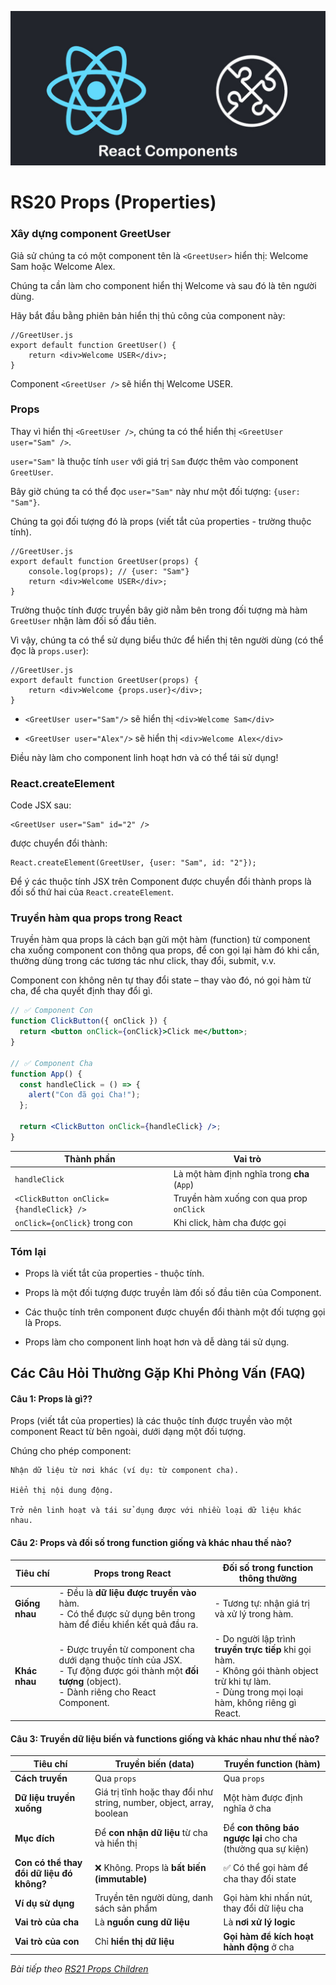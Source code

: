 ![Create-HTML-1](images/components.jpg)

# RS20 Props (Properties)

### Xây dựng component GreetUser

Giả sử chúng ta có một component tên là `<GreetUser>` hiển thị: Welcome Sam hoặc Welcome Alex.

Chúng ta cần làm cho component hiển thị Welcome và sau đó là tên người dùng.

Hãy bắt đầu bằng phiên bản hiển thị thủ công của component này:

```
//GreetUser.js
export default function GreetUser() {
    return <div>Welcome USER</div>;
}
```

Component `<GreetUser />` sẽ hiển thị Welcome USER.

### Props

Thay vì hiển thị `<GreetUser />`, chúng ta có thể hiển thị `<GreetUser user="Sam" />`.

`user="Sam"` là thuộc tính `user` với giá trị `Sam` được thêm vào component `GreetUser`.

Bây giờ chúng ta có thể đọc `user="Sam"` này như một đối tượng: `{user: "Sam"}`.

Chúng ta gọi đối tượng đó là props (viết tắt của properties - trường thuộc tính).

```
//GreetUser.js
export default function GreetUser(props) {
    console.log(props); // {user: "Sam"}
    return <div>Welcome USER</div>;
}
```

Trường thuộc tính được truyền bây giờ nằm bên trong đối tượng mà hàm `GreetUser` nhận làm đối số đầu tiên.

Vì vậy, chúng ta có thể sử dụng biểu thức để hiển thị tên người dùng (có thể đọc là `props.user`):

```
//GreetUser.js
export default function GreetUser(props) {
    return <div>Welcome {props.user}</div>;
}
```

- `<GreetUser user="Sam"/>` sẽ hiển thị `<div>Welcome Sam</div>`

- `<GreetUser user="Alex"/>` sẽ hiển thị `<div>Welcome Alex</div>`

Điều này làm cho component linh hoạt hơn và có thể tái sử dụng!

### React.createElement

Code JSX sau:

```
<GreetUser user="Sam" id="2" />
```

được chuyển đổi thành:

```
React.createElement(GreetUser, {user: "Sam", id: "2"});
```

Để ý các thuộc tính JSX trên Component được chuyển đổi thành props là đối số thứ hai của `React.createElement`.

### Truyền hàm qua props trong React

Truyền hàm qua props là cách bạn gửi một hàm (function) từ component cha xuống component con thông qua props, để con gọi lại hàm đó khi cần, thường dùng trong các tương tác như click, thay đổi, submit, v.v.

Component con không nên tự thay đổi state – thay vào đó, nó gọi hàm từ cha, để cha quyết định thay đổi gì.

```jsx
// ✅ Component Con
function ClickButton({ onClick }) {
  return <button onClick={onClick}>Click me</button>;
}

// ✅ Component Cha
function App() {
  const handleClick = () => {
    alert("Con đã gọi Cha!");
  };

  return <ClickButton onClick={handleClick} />;
}
```

| Thành phần                              | Vai trò                                     |
| --------------------------------------- | ------------------------------------------- |
| `handleClick`                           | Là một hàm định nghĩa trong **cha** (`App`) |
| `<ClickButton onClick={handleClick} />` | Truyền hàm xuống con qua prop `onClick`     |
| `onClick={onClick}` trong con           | Khi click, hàm cha được gọi                 |


### Tóm lại

- Props là viết tắt của properties - thuộc tính.

- Props là một đối tượng được truyền làm đối số đầu tiên của Component.

- Các thuộc tính trên component được chuyển đổi thành một đối tượng gọi là Props.

- Props làm cho component linh hoạt hơn và dễ dàng tái sử dụng.

## Các Câu Hỏi Thường Gặp Khi Phỏng Vấn (FAQ)

#### Câu 1: Props là gì??

Props (viết tắt của properties) là các thuộc tính được truyền vào một component React từ bên ngoài, dưới dạng một đối tượng.

Chúng cho phép component:

    Nhận dữ liệu từ nơi khác (ví dụ: từ component cha).

    Hiển thị nội dung động.

    Trở nên linh hoạt và tái sử dụng được với nhiều loại dữ liệu khác nhau.

#### Câu 2: Props và đối số trong function giống và khác nhau thế nào?

| Tiêu chí       | Props trong React                                                                                                                                             | Đối số trong function thông thường                                                                                                                         |
| -------------- | ------------------------------------------------------------------------------------------------------------------------------------------------------------- | ---------------------------------------------------------------------------------------------------------------------------------------------------------- |
| **Giống nhau** | - Đều là **dữ liệu được truyền vào** hàm. <br> - Có thể được sử dụng bên trong hàm để điều khiển kết quả đầu ra.                                              | - Tương tự: nhận giá trị và xử lý trong hàm.                                                                                                               |
| **Khác nhau**  | - Được truyền từ component cha dưới dạng thuộc tính của JSX. <br> - Tự động được gói thành một **đối tượng** (object). <br> - Dành riêng cho React Component. | - Do người lập trình **truyền trực tiếp** khi gọi hàm. <br> - Không gói thành object trừ khi tự làm. <br> - Dùng trong mọi loại hàm, không riêng gì React. |

#### Câu 3: Truyền dữ liệu biến và functions giống và khác nhau như thế nào?

| Tiêu chí                                  | Truyền **biến (data)**                                                | Truyền **function (hàm)**                                   |
| ----------------------------------------- | --------------------------------------------------------------------- | ----------------------------------------------------------- |
| **Cách truyền**                           | Qua `props`                                                           | Qua `props`                                                 |
| **Dữ liệu truyền xuống**                  | Giá trị tĩnh hoặc thay đổi như string, number, object, array, boolean | Một hàm được định nghĩa ở cha                               |
| **Mục đích**                              | Để **con nhận dữ liệu** từ cha và hiển thị                            | Để **con thông báo ngược lại** cho cha (thường qua sự kiện) |
| **Con có thể thay đổi dữ liệu đó không?** | ❌ Không. Props là **bất biến (immutable)**                            | ✅ Có thể gọi hàm để cha thay đổi state                      |
| **Ví dụ sử dụng**                         | Truyền tên người dùng, danh sách sản phẩm                             | Gọi hàm khi nhấn nút, thay đổi dữ liệu cha                  |
| **Vai trò của cha**                       | Là **nguồn cung dữ liệu**                                             | Là **nơi xử lý logic**                                      |
| **Vai trò của con**                       | Chỉ **hiển thị dữ liệu**                                              | **Gọi hàm để kích hoạt hành động** ở cha                    |

*Bài tiếp theo [RS21 Props Children](/lesson/session/session_021_props_children.md)*

